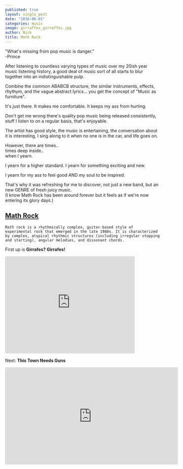 ```yaml
---
published: true
layout: single_post
date: "2016-06-01"
categories: music
image: girraffes_girraffes.jpg
author: Nick
title: Math Rock
---
```

"What's missing from pop music is danger."  
-Prince

After listening to countless varying types of music over my 20ish year music listening history, a good deal of music sort of all starts to blur together into an indistinguishable pulp. <br/>

Combine the common ABABCB structure, the similar instruments, effects, rhythym, and the vague abstract lyrics... you get the concept of "Music as furniture".  

It's just there. It makes me comfortable. It keeps my ass from hurting.

<!--more-->

Don't get me wrong there's quality pop music being released consistently, stuff I listen to on a regular basis, that's enjoyable.

The artist has good style, the music is entertaining, the conversation about it is interesting, I sing along to it when no one is in the car, and life goes on.

However, there are times..   
times deep inside..  
when I yearn.  

I yearn for a higher standard. I yearn for something exciting and new.

I yearn for my ass to feel good AND my soul to be inspired. 

That's why it was refreshing for me to discover, not just a new band, but an new GENRE of fresh juicy music.  
(I know Math Rock has been around forever but it feels as if we're now entering its glory days.)

## [Math Rock](https://en.wikipedia.org/wiki/Math_rock)

~~~
Math rock is a rhythmically complex, guitar-based style of experimental rock that emerged in the late 1980s. It is characterized by complex, atypical rhythmic structures (including irregular stopping and starting), angular melodies, and dissonant chords.
~~~



First up is **Girrafes? Girrafes!**


<iframe width="420" height="315" src="https://www.youtube.com/embed/JZqZCS0rCmE" frameborder="0" allowfullscreen></iframe>





Next: **This Town Needs Guns**

<iframe width="560" height="315" src="https://www.youtube.com/embed/de1bt5dc2t0?list=RDde1bt5dc2t0" frameborder="0" allowfullscreen></iframe>

